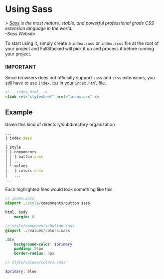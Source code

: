 # Using Sass

*> [Sass](https://sass-lang.com) is the most mature, stable, and powerful professional grade CSS extension language in the world.*\
*-Sass Website*

To start using it, simply create a `index.sass` or `index.scss` file at the root of your project and FullStacked will pick it up and process it before running your project.

### IMPORTANT

Since browsers does not officially support `sass` and `scss` extensions, you still have to use `index.css` in your `index.html` file.

```html
<!-- index.html -->
<link rel="stylesheet" href="index.css" />
```

## Example

Given this kind of directory/subdirectory organization

```javascript
...
├ index.sass
...
├ style
│ ├ components
│ │ ├ button.sass
│ │ ...
│ └ values
│   ├ colors.sass
│   ...
... 
```

Each highlighted files would look something like this

```sass
// index.sass
@import ./style/components/button.sass

html, body
    margin: 0
```

```sass
// style/components/button.sass
@import ../values/colors.sass

.btn
    background-color: $primary
    padding: 20px
    border-radius: 5px
```

```sass
// style/values/colors.sass

$primary: blue
```
